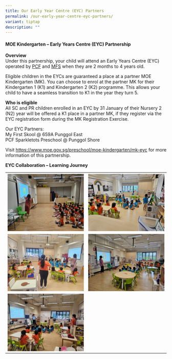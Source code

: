 ```yaml
---
title: Our Early Year Centre (EYC) Partners
permalink: /our-early-year-centre-eyc-partners/
variant: tiptap
description: ""
---
```

<h4><strong>MOE Kindergarten – Early Years Centre (EYC) Partnership</strong></h4>
<p><strong>Overview</strong>
<br>Under this partnership, your child will attend an Early Years Centre (EYC)
operated by&nbsp;<a href="https://www.pcf.org.sg/sparkletots/" rel="noopener noreferrer nofollow" target="_blank">PCF</a>&nbsp;and&nbsp;<a href="https://www.myfirstskool.com/early-years-centre" rel="noopener noreferrer nofollow" target="_blank">MFS</a>&nbsp;when
they are 2 months to 4 years old.</p>
<p>Eligible children in the EYCs are guaranteed a place at a partner MOE
Kindergarten (MK). You can choose to enrol at the partner MK for their
Kindergarten 1 (K1) and Kindergarten 2 (K2) programme. This allows your
child to have a seamless transition to K1 in the year they turn 5.</p>
<p></p>
<p><strong>Who is eligible</strong>
<br>All SC and PR children enrolled in an EYC by 31 January of their Nursery
2 (N2) year will be offered a K1 place in a partner MK, if they register
via the EYC registration form during the MK Registration Exercise.&nbsp;</p>
<p>Our EYC Partners:
<br>My First Skool @ 659A Punggol East
<br>PCF Sparkletots Preschool @ Punggol Shore</p>
<p></p>
<p>Visit&nbsp;<a href="https://www.moe.gov.sg/preschool/moe-kindergarten/mk-eyc" rel="noopener noreferrer nofollow" target="_blank"><u>https://www.moe.gov.sg/preschool/moe-kindergarten/mk-eyc</u></a>&nbsp;for
more information of this partnership.
<br>
</p>
<p><strong>EYC Collaboration – Learning Journey</strong>
</p>
<table style="minWidth: 50px">
<colgroup>
<col>
<col>
</colgroup>
<tbody>
<tr>
<th rowspan="1" colspan="1">
<div class="isomer-image-wrapper">
<img style="width: 100%" height="auto" width="100%" alt="" src="/images/MK/EYC_1.jpg">
</div>
</th>
<th rowspan="1" colspan="1">
<div class="isomer-image-wrapper">
<img style="width: 100%" height="auto" width="100%" alt="" src="/images/MK/EYC_2.jpg">
</div>
</th>
</tr>
<tr>
<td rowspan="1" colspan="1">
<div class="isomer-image-wrapper">
<img style="width: 100%" height="auto" width="100%" alt="" src="/images/MK/EYC_3.jpg">
</div>
</td>
<td rowspan="1" colspan="1">
<div class="isomer-image-wrapper">
<img style="width: 100%" height="auto" width="100%" alt="" src="/images/MK/EYC_4.jpg">
</div>
</td>
</tr>
<tr>
<td rowspan="1" colspan="1">
<div class="isomer-image-wrapper">
<img style="width: 100%" height="auto" width="100%" alt="" src="/images/MK/EYC_5.jpg">
</div>
</td>
<td rowspan="1" colspan="1">
<p></p>
</td>
</tr>
</tbody>
</table>
<p></p>
<p>
<br>
<br>
<br>
</p>